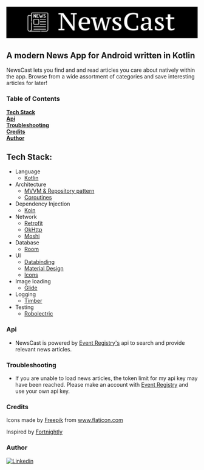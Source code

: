 ![Alt text](screenshots/Screenshot_20200621-223615.png?raw=true "Title")

## A modern News App for Android written in Kotlin
NewsCast lets you find and and read articles you care about natively within the app. Browse from a wide assortment of categories and save interesting articles for later!

### Table of Contents
**[Tech Stack](#tech-stack)**<br>
**[Api](#api)**<br>
**[Troubleshooting](#troubleshooting)**<br>
**[Credits](#credits)**<br>
**[Author](#author)**<br>


## Tech Stack:

- Language
  - [Kotlin](https://kotlinlang.org/)
- Architecture
  - [MVVM & Repository pattern](https://developer.android.com/jetpack/docs/guide#overview)
  - [Coroutines](https://kotlinlang.org/docs/reference/coroutines/coroutines-guide.html)
- Dependency Injection
  - [Koin](https://insert-koin.io/)
- Network
  - [Retrofit](https://square.github.io/retrofit/)
  - [OkHttp](https://square.github.io/okhttp/)
  - [Moshi](https://github.com/square/moshi)
- Database
  - [Room](https://developer.android.com/training/data-storage/room)
- UI
  - [Databinding](https://developer.android.com/topic/libraries/data-binding)
  - [Material Design](https://material.io/design)
  - [Icons](https://material.io/resources/icons/?style=baseline)
- Image loading
  - [Glide](https://github.com/bumptech/glide)
- Logging
  - [Timber](https://github.com/JakeWharton/timber)
- Testing
  - [Robolectric](https://github.com/robolectric/robolectric)

### Api
- NewsCast is powered by [Event Registry's](http://eventregistry.org/) api to search and provide relevant news articles.

### Troubleshooting
- If you are unable to load news articles, the token limit for my api key may have been reached. Please make an account with [Event Registry](http://eventregistry.org/) and use your own api key.

### Credits
Icons made by <a href="https://www.flaticon.com/authors/freepik" title="Freepik">Freepik</a> from <a href="https://www.flaticon.com/" title="Flaticon"> www.flaticon.com</a>

Inspired by [Fortnightly](https://material.io/design/material-studies/fortnightly.html)

### Author
[![Linkedin](https://img.shields.io/badge/-linkedin-grey?logo=linkedin)](https://www.linkedin.com/in/gerin-amalaraj/)

